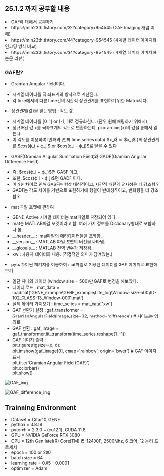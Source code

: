 ## 25.1.2 까지 공부할 내용
<li> GAF에 대해서 공부하기 </li>
<li> https://min23th.tistory.com/32?category=954545 (GAF Imaging 개념 이해) </li>
<li> https://min23th.tistory.com/44?category=954545 (시계열 데이터 이미지화 인코딩 방식 비교) </li>
<li> https://min23th.tistory.com/34?category=954545 (시계열 데이터 이미지화 논문 리뷰.) </li>


### GAF란?
<li> Gramian Angular Field이다. </li>
<ul>
<li> 시계열 데이터를 극 좌표계의 방식으로 계산된다. </li>
<li> 각 time에서의 다른 time간의 시간적 상관관계를 표현하기 위한 Matrix이다. </li>
</ul>
<li> 상관관계(값)을 얻는 방법 : 각도 값. </li>
<ul>
<li> 시계열 데이터를 [0, 1] or [-1, 1]로 정규화한다. (단위 원에 매핑하기 위해서) </li>
<li> 정규화된 값 x를 극좌표계의 각도로 변환하는데, pi = arccos(x)의 값을 통해서 얻는다. </li>
<li> 이 각도를 이용하여 i번째와 j번째 time series data( $x_i$ or $x_j$ )의 상관관계를 $cos(ϕ_i + ϕ_j)$ or $cos(ϕ_i - ϕ_j)$로 얻을 수 있다. </li>
</ul>
<li> GASF(Gramian Angular Summation Field)와 GADF(Gramian Angular Difference Field) </li>
<ul>
<li> 즉, $cos(ϕ_i + ϕ_j)$면 GASF 이고, </li>
<li> 또한, $cos(ϕ_i - ϕ_j)$면 GADF 이다. </li>
<li> 이러한 차이로 인해 GASF는 항상 대칭적이고, 시간적 패턴의 유사성을 더 강조함.? </li>
<li> GADF는 각도 차이를 기반으로 표현하기에 행렬이 반대칭적이고, 변화량을 더 강조함.? </li>
</ul>
<li> mat 파일 포멧에 관하여 </li>
<ul>
<li> GENE_Active 시계열 데이터는 mat파일로 저장되어 있다. </li>
<li> mat는 MATLAB파일 포멧이라고 함. 여러 가지 정보를 Dictionary형태로 포함하나 봄. </li>
<li> __header__ : .mat파일의 메타데이터들을 포함함. </li>
<li> __version__ : MATLAB 파일 포맷의 버전을 나타냄. </li>
<li> __globals__ : MATLAB 전역 변수가 저장됨. </li>
<li> xw : 사용자 데이터의 내용. (직접적인 의미가 담겨있는.) </li>
</ul>
<li> pyts 파이썬 패키지를 이용하여 mat파일로 저장된 데이터를 GAF 이미지로 표현해보기 </li>
<ul>
<li> 일단 하나의 데이터 (window size = 500)만 GAF로 변경을 해보았다. </li>
<li> 데이터 로드 : mat_data = loadmat('GENE_example\GENE_example\Life_log\Window-size-500\ID-102_CLASS-13_Window-0001.mat') </li>
<li> 실제 데이터 가져오기 : time_series = mat_data['xw'] </li>
<li> GAF 변환기 설정 : gaf_transformer = GramianAngularField(image_size=32, method='difference') # 사이즈는 임의로 </li>
<li> GAF 변환 : gaf_image = gaf_transformer.fit_transform(time_series.reshape(1, -1)) </li>
<li> GAF 이미지 출력 : <br>
plt.figure(figsize=(6, 6))<br>
plt.imshow(gaf_image[0], cmap='rainbow', origin='lower')  # GAF 이미지 표시<br>
plt.title('Gramian Angular Field (GAF)')<br>
plt.colorbar()<br>
plt.show() </li>
</ul>

![GAF_img](https://github.com/wjdwocks/ML-DNN/raw/main/markdown/25년/25.1.2/GAF_img.png)

![GAF_difference_img](https://github.com/wjdwocks/ML-DNN/raw/main/markdown/25년/25.1.2/GAF_difference_img.png)


## Trainning Environment
<li> Dataset = Cifar10, GENE </li>
<li> python = 3.8.18 </li>
<li> pytorch = 2.3.0 + (cu12.1), CUDA 11.8 </li>
<li> GPU = NVIDIA GeForce RTX 3080 </li>
<li> CPU = 12th Gen Intel(R) Core(TM) i5-12400F, 2500Mhz, 6 코어, 12 논리 프로세서 </li>
<li> epoch = 100 or 200 </li>
<li> batch size = 64 </li>
<li> learning rate = 0.05 - 0.0001 </li>
<li> optimizer = Adam </li>